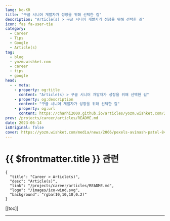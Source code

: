 ```yaml
---
lang: ko-KR
title: "구글 시니어 개발자가 성장을 위해 선택한 길"
description: "Article(s) > 구글 시니어 개발자가 성장을 위해 선택한 길"
icon: fas fa-user-tie
category: 
  - Career
  - Tips
  - Google
  - Article(s)
tag: 
  - blog
  - yozm.wishket.com
  - career
  - tips
  - google
head:
  - - meta:
    - property: og:title
      content: "Article(s) > 구글 시니어 개발자가 성장을 위해 선택한 길"
    - property: og:description
      content: "구글 시니어 개발자가 성장을 위해 선택한 길"
    - property: og:url
      content: https://chanhi2000.github.io/articles/yozm.wishket.com/2066.html
prev: /projects/career/articles/README.md
date: 2023-06-14
isOriginal: false
cover: https://yozm.wishket.com/media/news/2066/pexels-avinash-patel-842155.jpg
---
```


# {{ $frontmatter.title }} 관련

```component VPCard
{
  "title": "Career > Article(s)",
  "desc": "Article(s)",
  "link": "/projects/career/articles/README.md",
  "logo": "/images/ico-wind.svg",
  "background": "rgba(10,10,10,0.2)"
}
```

[[toc]]

---

<SiteInfo
  name="구글 시니어 개발자가 성장을 위해 선택한 길 | 요즘IT"
  desc="첫 회사였던, 샌프란시스코 소재 B2B 스타트업에서 첫 인사평가를 받던 1년차 때 ‘인디비주얼 컨트리뷰터(Individual Contributor, 이하 IC)’라는 말을 처음 들었다. 매니저는 지난 1년 동안 인디비주얼 컨트리뷰터로서 임무를 잘 수행했다며 칭찬하고, 내년에는 더 큰 영향력을 발휘할 수 있는 기회를 찾아보자고 조언했다. 나는 개발자인데, 인디비주얼 컨트리뷰터는 무슨 소리지? 칭찬의 흐름을 끊고 싶지 않아 그냥 넘어갔고, 미팅이 끝난 후 구글에 그 단어를 검색했다. 그때, 해외에서 많이 쓰이는 듀얼 커리어 래더(Dual Career Ladder)라는 제도를 처음 알게 되었다."
  url="https://yozm.wishket.com/magazine/detail/2066/"
  logo="https://yozm.wishket.com/static/renewal/img/global/gnb_yozmit.svg"
  preview="https://yozm.wishket.com/media/news/2066/pexels-avinash-patel-842155.jpg"/>

<!-- TODO: 작성 -->

